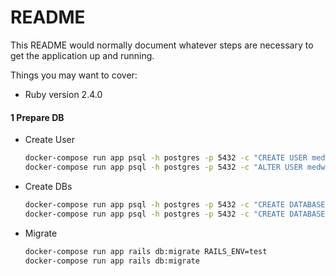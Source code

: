 # README

This README would normally document whatever steps are necessary to get the
application up and running.

Things you may want to cover:

* Ruby version 2.4.0

#### 1 Prepare DB
  * Create User

    ```bash
    docker-compose run app psql -h postgres -p 5432 -c "CREATE USER medwing WITH PASSWORD '123456';" postgres -U postgres
    docker-compose run app psql -h postgres -p 5432 -c "ALTER USER medwing WITH SUPERUSER;" postgres -U postgres
    ```

  * Create DBs

    ```bash
    docker-compose run app psql -h postgres -p 5432 -c "CREATE DATABASE medwing_dev;" postgres -U postgres
    docker-compose run app psql -h postgres -p 5432 -c "CREATE DATABASE medwing_test;" postgres -U postgres
    ```
  * Migrate

    ```bash
    docker-compose run app rails db:migrate RAILS_ENV=test
    docker-compose run app rails db:migrate
    ```
